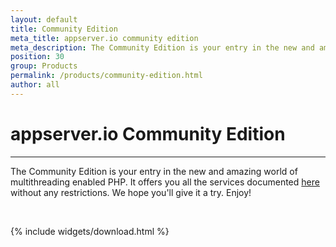 ```yaml
---
layout: default
title: Community Edition
meta_title: appserver.io community edition
meta_description: The Community Edition is your entry in the new and amazing world of multithreading enabled PHP. We hope you'll give it a try. Enjoy!
position: 30
group: Products
permalink: /products/community-edition.html
author: all
---
```


# appserver.io Community Edition
***

The Community Edition is your entry in the new and amazing world of multithreading enabled PHP. It offers you all the services documented <a href="features.html">here</a> without any restrictions. We hope you'll give it a try. Enjoy!
<p><br/></p>

{% include widgets/download.html %}


